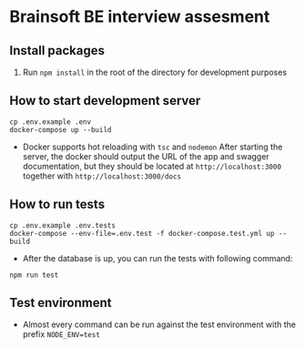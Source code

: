 # Brainsoft BE interview assesment

## Install packages

1. Run `npm install` in the root of the directory for development purposes

## How to start development server

```
cp .env.example .env
docker-compose up --build
```

- Docker supports hot reloading with `tsc` and `nodemon`
  After starting the server, the docker should output the URL of the app and swagger documentation, but they should be located at `http://localhost:3000` together with `http://localhost:3000/docs`

## How to run tests

```
cp .env.example .env.tests
docker-compose --env-file=.env.test -f docker-compose.test.yml up --build
```

- After the database is up, you can run the tests with following command:

```
npm run test
```

## Test environment

- Almost every command can be run against the test environment with the prefix `NODE_ENV=test`
